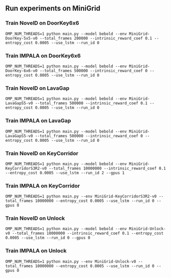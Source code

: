 ## Run experiments on MiniGrid

### Train NovelD on DoorKey6x6
```
OMP_NUM_THREADS=1 python main.py --model bebold --env MiniGrid-DoorKey-5x5-v0 --total_frames 200000 --intrinsic_reward_coef 0.1 --entropy_cost 0.0005 --use_lstm --run_id 0
```

### Train IMPALA on DoorKey6x6
```
OMP_NUM_THREADS=1 python main.py --model bebold --env MiniGrid-DoorKey-6x6-v0 --total_frames 500000 --intrinsic_reward_coef 0 --entropy_cost 0.0005 --use_lstm --run_id 0
```

### Train NovelD on LavaGap
```
OMP_NUM_THREADS=1 python main.py --model bebold --env MiniGrid-LavaGapS5-v0 --total_frames 500000 --intrinsic_reward_coef 0.1 --entropy_cost 0.0005 --use_lstm --run_id 0
```

### Train IMPALA on LavaGap
```
OMP_NUM_THREADS=1 python main.py --model bebold --env MiniGrid-LavaGapS5-v0 --total_frames 500000 --intrinsic_reward_coef 0 --entropy_cost 0.0005 --use_lstm --run_id 0
```

### Train NovelD on KeyCorridor
```
OMP_NUM_THREADS=1 python main.py --model bebold --env MiniGrid-KeyCorridorS3R2-v0 --total_frames 10000000 --intrinsic_reward_coef 0.1 --entropy_cost 0.0005 --use_lstm --run_id 2 --gpus 1
```

### Train IMPALA on KeyCorridor
```
OMP_NUM_THREADS=1 python main.py --env MiniGrid-KeyCorridorS3R2-v0 --total_frames 10000000 --entropy_cost 0.0005 --use_lstm --run_id 0 --gpus 0
```

### Train NovelD on Unlock
```
OMP_NUM_THREADS=1 python main.py --model bebold --env MiniGrid-Unlock-v0 --total_frames 10000000 --intrinsic_reward_coef 0.1 --entropy_cost 0.0005 --use_lstm --run_id 0 --gpus 0
```

### Train IMPALA on Unlock
```
OMP_NUM_THREADS=1 python main.py --env MiniGrid-Unlock-v0 --total_frames 10000000 --entropy_cost 0.0005 --use_lstm --run_id 0 --gpus 0
```
